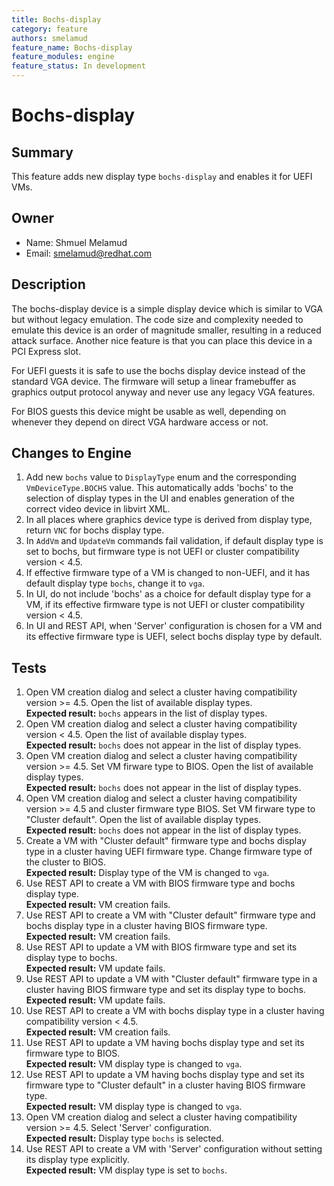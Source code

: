 ```yaml
---
title: Bochs-display
category: feature
authors: smelamud
feature_name: Bochs-display
feature_modules: engine
feature_status: In development
---
```


# Bochs-display

## Summary

This feature adds new display type `bochs-display` and enables it for
UEFI VMs.

## Owner

* Name: Shmuel Melamud
* Email: smelamud@redhat.com

## Description

The bochs-display device is a simple display device which is similar to
VGA but without legacy emulation. The code size and complexity needed to
emulate this device is an order of magnitude smaller, resulting in a
reduced attack surface. Another nice feature is that you can place this
device in a PCI Express slot.

For UEFI guests it is safe to use the bochs display device instead of
the standard VGA device. The firmware will setup a linear framebuffer as
graphics output protocol anyway and never use any legacy VGA features.

For BIOS guests this device might be usable as well, depending on
whenever they depend on direct VGA hardware access or not.

## Changes to Engine

1. Add new `bochs` value to `DisplayType` enum and the corresponding
   `VmDeviceType.BOCHS` value. This automatically adds 'bochs' to the
   selection of display types in the UI and enables generation of the
   correct video device in libvirt XML.
2. In all places where graphics device type is derived from display
   type, return `VNC` for bochs display type.
3. In `AddVm` and `UpdateVm` commands fail validation, if default
   display type is set to bochs, but firmware type is not UEFI or
   cluster compatibility version < 4.5.
4. If effective firmware type of a VM is changed to non-UEFI, and it has
   default display type `bochs`, change it to `vga`.
5. In UI, do not include 'bochs' as a choice for default display type
   for a VM, if its effective firmware type is not UEFI or cluster
   compatibility version < 4.5.
6. In UI and REST API, when 'Server' configuration is chosen for a VM
   and its effective firmware type is UEFI, select bochs display type by
   default.

## Tests

1. Open VM creation dialog and select a cluster having compatibility
   version >= 4.5. Open the list of available display types.<br>
   **Expected result:** `bochs` appears in the list of display types.
2. Open VM creation dialog and select a cluster having compatibility
   version < 4.5. Open the list of available display types.<br>
   **Expected result:** `bochs` does not appear in the list of display
   types.
3. Open VM creation dialog and select a cluster having compatibility
   version >= 4.5. Set VM firware type to BIOS. Open the list of
   available display types.<br> **Expected result:** `bochs` does not
   appear in the list of display types.
4. Open VM creation dialog and select a cluster having compatibility
   version >= 4.5 and cluster firmware type BIOS. Set VM firware type to
   "Cluster default". Open the list of available display types.<br>
   **Expected result:** `bochs` does not appear in the list of display
   types.
5. Create a VM with "Cluster default" firmware type and bochs display
   type in a cluster having UEFI firmware type. Change firmware type of
   the cluster to BIOS.<br> **Expected result:** Display type of the VM
   is changed to `vga`.
6. Use REST API to create a VM with BIOS firmware type and bochs display
   type.<br> **Expected result:** VM creation fails.
7. Use REST API to create a VM with "Cluster default" firmware type and
   bochs display type in a cluster having BIOS firmware type.<br>
   **Expected result:** VM creation fails.
8. Use REST API to update a VM with BIOS firmware type and set its
   display type to bochs.<br> **Expected result:** VM update fails.
9. Use REST API to update a VM with "Cluster default" firmware type in a
   cluster having BIOS firmware type and set its display type to
   bochs.<br> **Expected result:** VM update fails.
10. Use REST API to create a VM with bochs display type in a cluster
    having compatibility version < 4.5.<br> **Expected result:** VM
    creation fails.
11. Use REST API to update a VM having bochs display type and set its
    firmware type to BIOS.<br> **Expected result:** VM display type is
    changed to `vga`.
12. Use REST API to update a VM having bochs display type and set its
    firmware type to "Cluster default" in a cluster having BIOS firmware
    type.<br> **Expected result:** VM display type is changed to `vga`.
13. Open VM creation dialog and select a cluster having compatibility
    version >= 4.5. Select 'Server' configuration.<br> **Expected
    result:** Display type `bochs` is selected.
14. Use REST API to create a VM with 'Server' configuration without
    setting its display type explicitly.<br> **Expected result:** VM
    display type is set to `bochs`.
